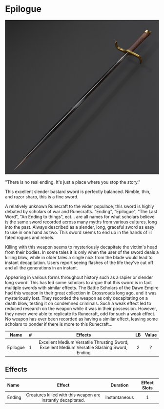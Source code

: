 # Epilogue

![Copyright](Epilogue.jpg)

"There is no real ending. It's just a place where you stop the story."

This excellent slender bastard sword is perfectly balanced. Nimble, thin, and razor sharp, this is a fine sword.

A relatively unknown Runecraft to the wider populace, this sword is highly debated by scholars of war and Runecrafts. "Ending", "Epilogue", "The Last Word", "An Ending to things", ect… are all names for what scholars believe is the same sword recorded across many myths from various cultures, long into the past. Always described as a slender, long, graceful sword as easy to use in one hand as two. This sword seems to end up in the hands of ill fated rogues and rebels.

Killing with this weapon seems to mysteriously decapitate the victim's head from their bodies. In some tales it is only when the user of the sword deals a killing blow, while in older tales a single nick from the blade would lead to instant decapitation. Users report seeing flashes of the life they’ve cut off and all the generations in an instant.

 Appearing in various forms throughout history such as a rapier or slender long sword. This has led some scholars to argue that this sword is in fact multiple swords with similar effects. The Battle Scholars of the Dawn Empire had this weapon in their great collection in Crossroads long ago, and it was mysteriously lost. They recorded the weapon as only decapitating on a death blow, testing it on condemned criminals. Such a weak effect led to reduced research on the weapon while it was in their possession. However, they never were able to replicate its Runecraft, odd for such a weak effect. No weapon has ever been recorded as having a similar effect, leaving some scholars to ponder if there is more to this Runecraft…

|   Name   | # |                                            Effects                                            | LB | Value |
| :------: | :-: | :-------------------------------------------------------------------------------------------: | :-: | :---: |
| Epilogue | 1 | Excellent Medium Versatile Thrusting Sword, Excellent Medium Versatile Slashing Sword, Ending | 2 |   ?   |

## Effects

| Name   |                            Effect                            |   Duration   | Effect Slots |
| :----- | :----------------------------------------------------------: | :-----------: | :----------: |
| Ending | Creatures killed with this weapon are instantly decapitated. | Instantaneous |      1      |
